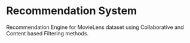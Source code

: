 # Recommendation System
Recommendation Engine for MovieLens dataset using Collaborative and Content based Filtering methods.
